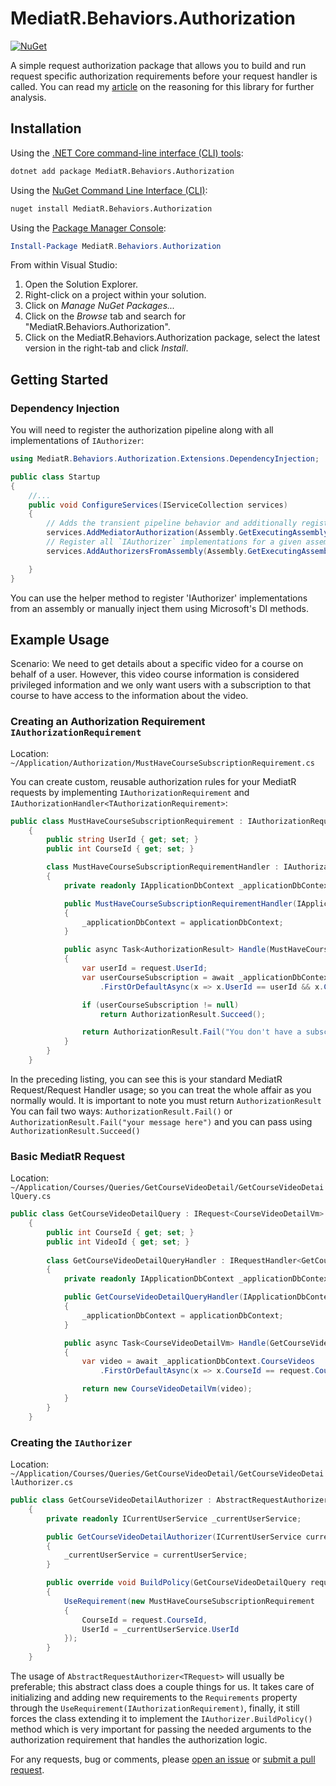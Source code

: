 # MediatR.Behaviors.Authorization

[![NuGet](https://img.shields.io/nuget/v/MediatR.Behaviors.Authorization.svg)](https://www.nuget.org/packages/MediatR.Behaviors.Authorization/)

A simple request authorization package that allows you to build and run request specific authorization requirements before your request handler is called. You can read my [article][article] on the reasoning for this library for further analysis.

## Installation

Using the [.NET Core command-line interface (CLI) tools][dotnet-core-cli-tools]:

```sh
dotnet add package MediatR.Behaviors.Authorization
```

Using the [NuGet Command Line Interface (CLI)][nuget-cli]:

```sh
nuget install MediatR.Behaviors.Authorization
```

Using the [Package Manager Console][package-manager-console]:

```powershell
Install-Package MediatR.Behaviors.Authorization
```

From within Visual Studio:

1. Open the Solution Explorer.
2. Right-click on a project within your solution.
3. Click on *Manage NuGet Packages...*
4. Click on the *Browse* tab and search for "MediatR.Behaviors.Authorization".
5. Click on the MediatR.Behaviors.Authorization package, select the latest version in the
   right-tab and click *Install*.


## Getting Started

### Dependency Injection

You will need to register the authorization pipeline along with all implementations of `IAuthorizer`:

```c#
using MediatR.Behaviors.Authorization.Extensions.DependencyInjection;

public class Startup
{
	//...
	public void ConfigureServices(IServiceCollection services)
	{
		// Adds the transient pipeline behavior and additionally registers all `IAuthorizationHandlers` for a given assembly
		services.AddMediatorAuthorization(Assembly.GetExecutingAssembly());
		// Register all `IAuthorizer` implementations for a given assembly
		services.AddAuthorizersFromAssembly(Assembly.GetExecutingAssembly())

	}
}
```
You can use the helper method to register 'IAuthorizer' implementations from an assembly or manually inject them using Microsoft's DI methods.

## Example Usage

Scenario: We need to get details about a specific video for a course on behalf of a user. However, this video course information is considered privileged information and we only want users with a subscription to that course to have access to the information about the video.

### Creating an Authorization Requirement `IAuthorizationRequirement`

Location: `~/Application/Authorization/MustHaveCourseSubscriptionRequirement.cs`

You can create custom, reusable authorization rules for your MediatR requests by implementing `IAuthorizationRequirement` and `IAuthorizationHandler<TAuthorizationRequirement>`:

```c#
public class MustHaveCourseSubscriptionRequirement : IAuthorizationRequirement
    {
        public string UserId { get; set; }
        public int CourseId { get; set; }

        class MustHaveCourseSubscriptionRequirementHandler : IAuthorizationHandler<MustHaveCourseSubscriptionRequirement>
        {
            private readonly IApplicationDbContext _applicationDbContext;

            public MustHaveCourseSubscriptionRequirementHandler(IApplicationDbContext applicationDbContext)
            {
                _applicationDbContext = applicationDbContext;
            }

            public async Task<AuthorizationResult> Handle(MustHaveCourseSubscriptionRequirement request, CancellationToken cancellationToken)
            {
                var userId = request.UserId;
                var userCourseSubscription = await _applicationDbContext.UserCourseSubscriptions
                    .FirstOrDefaultAsync(x => x.UserId == userId && x.CourseId == request.CourseId, cancellationToken);

                if (userCourseSubscription != null)
                    return AuthorizationResult.Succeed();

                return AuthorizationResult.Fail("You don't have a subscription to this course.");
            }
        }
    }
```
In the preceding listing, you can see this is your standard MediatR Request/Request Handler usage; so you can treat the whole affair as you normally would. It is important to note you must return `AuthorizationResult` You can fail two ways: `AuthorizationResult.Fail()` or `AuthorizationResult.Fail("your message here")` and you can pass using `AuthorizationResult.Succeed()`

### Basic MediatR Request

Location: `~/Application/Courses/Queries/GetCourseVideoDetail/GetCourseVideoDetailQuery.cs`

```c#
public class GetCourseVideoDetailQuery : IRequest<CourseVideoDetailVm>
    {
        public int CourseId { get; set; }
        public int VideoId { get; set; }
        
        class GetCourseVideoDetailQueryHandler : IRequestHandler<GetCourseVideoDetailQuery>
        {
            private readonly IApplicationDbContext _applicationDbContext;

            public GetCourseVideoDetailQueryHandler(IApplicationDbContext applicationDbContext)
            {
                _applicationDbContext = applicationDbContext;
            }

            public async Task<CourseVideoDetailVm> Handle(GetCourseVideoDetailQuery request, CancellationToken cancellationToken)
            {
                var video = await _applicationDbContext.CourseVideos
                    .FirstOrDefaultAsync(x => x.CourseId == request.CourseId && x.VideoId == request.VideoId, cancellationToken);

                return new CourseVideoDetailVm(video);
            }
        }
    }
```

### Creating the `IAuthorizer`

Location: `~/Application/Courses/Queries/GetCourseVideoDetail/GetCourseVideoDetailAuthorizer.cs`

```c#
public class GetCourseVideoDetailAuthorizer : AbstractRequestAuthorizer<GetCourseVideoDetailQuery>
    {
        private readonly ICurrentUserService _currentUserService;

        public GetCourseVideoDetailAuthorizer(ICurrentUserService currentUserService)
        {
            _currentUserService = currentUserService;
        }

        public override void BuildPolicy(GetCourseVideoDetailQuery request)
        {
            UseRequirement(new MustHaveCourseSubscriptionRequirement
            {
                CourseId = request.CourseId,
                UserId = _currentUserService.UserId
            });
        }
    }
```
The usage of `AbstractRequestAuthorizer<TRequest>` will usually be preferable; this abstract class does a couple things for us. It takes care of initializing and adding new requirements to the `Requirements` property through the `UseRequirement(IAuthorizationRequirement)`, finally, it still forces the class extending it to implement the `IAuthorizer.BuildPolicy()` method which is very important for passing the needed arguments to the authorization requirement that handles the authorization logic.

For any requests, bug or comments, please [open an issue][issues] or [submit a
pull request][pulls].

[dotnet-core-cli-tools]: https://docs.microsoft.com/en-us/dotnet/core/tools/
[issues]: https://github.com/AustinDavies/MediatR.Behaviors.Authorization/issues/new
[nuget-cli]: https://docs.microsoft.com/en-us/nuget/tools/nuget-exe-cli-reference
[package-manager-console]: https://docs.microsoft.com/en-us/nuget/tools/package-manager-console
[pulls]: https://github.com/AustinDavies/MediatR.Behaviors.Authorization/pulls
[article]: https://levelup.gitconnected.com/handling-authorization-in-clean-architecture-with-asp-net-core-and-mediatr-6b91eeaa4d15
